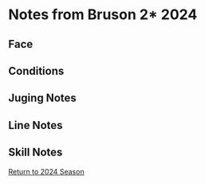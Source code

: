 # Notes from Bruson 2* 2024

## Face

## Conditions

## Juging Notes

## Line Notes

## Skill Notes


[Return to 2024 Season](../../README.md)
